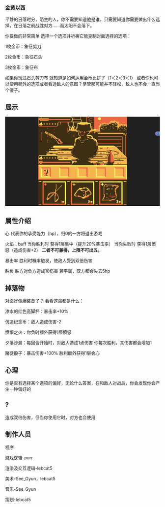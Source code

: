 ### 金黄以西
平静的日落时分，陌生的人，你不需要知道他是谁，只需要知道你需要做出什么选择，在日落之前战胜对方......而太阳不会落下。

你要做的非常简单 选择一个选项并祈祷它能克制对面选择的选项：

1枚金币：象征剪刀

2枚金币：象征石头

3枚金币：象征布

如果你玩过石头剪刀布 就知道是如何运用金币比拼了（1＜2＜3＜1）
或者你也可以使用额外的选项或者看透敌人的意图？尽管那可能并不轻松，敌人也不会一直当个傻子。

## 展示
![alt text](view2.png)


## 属性介绍
心
代表你的承受能力（hp），归0的一方将退出游戏


火焰：buff
当你胜利时 获得1层集中（提升20%暴击率）
当你失败时 获得1层愤怒（造成伤害+2）
**二者不可兼得，上限不可出五。**


暴击率
胜利时概率触发，使敌人受到双倍伤害


胜负
胜方对负方造成10伤害
若平局，双方都会失去5hp

## 掉落物
对面好像爆装备了？
看看这些都是什么：


渗水的红色高脚杯：暴击率+10%

仿造纪念币：敌人造成伤害-2

愤恨之火：你负时额外获得1层愤怒

夕落沙漏：每回合开始时，对敌人造成1点伤害 你每次胜利，其伤害都会增加1

赌徒骰子：暴击伤害+100% 胜利额外获得1层会心


## 心理
你是否有选择某个选项的偏好，无论什么答案，在和敌人对战后，你会发现你会产生一种偏好的

## ?
造成双倍伤害，但当你使用它时，对方也会使用

## 制作人员
程序

 游戏逻辑-purr

 渲染及交互逻辑-lebcat5

美术-See_Gyun，lebcat5

音乐-See_Gyun

策划-lebcat5
